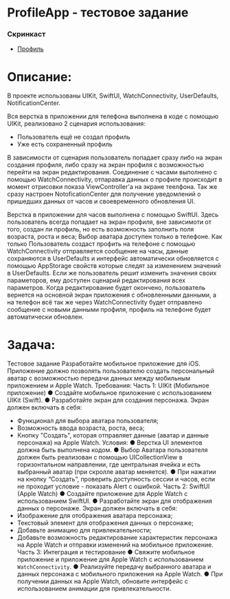 # ProfileApp - тестовое задание

### Скринкаст
- [Профиль](https://disk.yandex.ru/i/iQ60q5c2t5B3Kw)

  
# Описание:
В проекте использованы UIKit, SwiftUI, WatchConnectivity, UserDefaults, NotificationCenter.

Вся верстка в приложении для телефона выполнена в коде с помощью  UIKit, реализовано 2 сценария использования: 
- Пользователь ещё не создал профиль
- Уже есть сохраненный профиль

В зависимости от сценария пользователь попадает сразу либо на экран создания профиля, либо сразу на экран профиля с возможностью перейти на экран редактирования.
Соединение с часами выполнено с помощью WatchConnectivity, отпаравка данных о профиле происходит в момент отрисовки показа ViewController'а на экране теелфона.
Так же сразу настроен NotoficationCenter для получение уведомлений о пришедших данных от часов и своевременного обновления UI.

Верстка в приложении для часов выполнена с помощью SwiftUI.
Здесь пользователь всегда попадает на экран профиля, вне зависимоти от того, создан ли профиль, но есть возможность заполнить поля возраста, роста и веса; Выбор аватара доступен только в телефоне.
Как только Пользователь создаст профить на телефоне с помощью WatchConnectivity отправляется сообщение на часы, данные сохраняются в UserDefaults и интерфейс автоматически обновляется с помощью AppStorage свойств которые следят за изменением значений в UserDefaults.
Если же пользователь решит изменить значения своих параметоров, ему доступен сценарий редактирования всех параметров.
Когда редактирование будет окончено, пользователь вернется на основной экран приложения с обновленными данными, а на телефон всё так же через WatchConnectivity будет отправлено сообщение с новыми данными профиля, профиль на телефоне будет автоматически обновлен.

# Задача:
Тестовое задание
Разработайте мобильное приложение для iOS. Приложение должно позволять пользователю создать персональный аватар с возможностью передачи данных между мобильным приложением и Apple Watch.
Требования:
Часть 1: UIKit (Мобильное приложение)
● Создайте мобильное приложение с использованием UIKit (Swift).
● Разработайте экран для создания персонажа. Экран должен включать в себя:
- Функционал для выбора аватара пользователя;
- Возможность ввода возраста, роста, веса;
- Кнопку "Создать", которая отправляет данные (аватар и данные персонажа) на Apple Watch.
Условия:
● Верстка UI элементов должна быть выполнена кодом.
● Выбор Аватара пользователя должен быть реализован с помощью
UICollectionView в горизонтальном направлении, где центральная ячейка и есть
выбранный аватар (при скролле аватар меняется).
● При нажатии на кнопку “Создать”, проверить доступность сессии и часов, если
не проходит условие - показать Alert с ошибкой. Часть 2: SwiftUI (Apple Watch)
● Создайте приложение для Apple Watch с использованием SwiftUI.
● Разработайте экран для отображения данных о персонаже. Экран должен
включать в себя:
- Изображение для отображения аватара персонажа;
- Текстовый элемент для отображения данных о персонаже;
- Добавьте анимацию для привлекательности;
- Добавьте возможность редактирование характеристик персонажа на Apple
Watch и отправки изменений на мобильное приложение. Часть 3: Интеграция и тестирование
● Свяжите мобильное приложение и приложение для Apple Watch с использованием `WatchConnectivity`.
● Реализуйте передачу выбранного аватара и данных персонажа с мобильного приложения на Apple Watch.
● При получении данных на Apple Watch, обновите интерфейс с использованием анимации для привлекательности.

